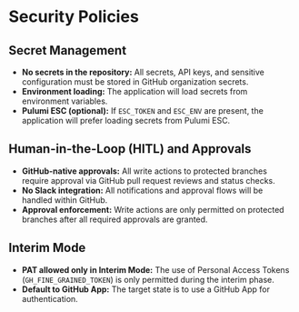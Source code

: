 # Security Policies

## Secret Management

- **No secrets in the repository:** All secrets, API keys, and sensitive configuration must be stored in GitHub organization secrets.
- **Environment loading:** The application will load secrets from environment variables.
- **Pulumi ESC (optional):** If `ESC_TOKEN` and `ESC_ENV` are present, the application will prefer loading secrets from Pulumi ESC.

## Human-in-the-Loop (HITL) and Approvals

- **GitHub-native approvals:** All write actions to protected branches require approval via GitHub pull request reviews and status checks.
- **No Slack integration:** All notifications and approval flows will be handled within GitHub.
- **Approval enforcement:** Write actions are only permitted on protected branches after all required approvals are granted.

## Interim Mode

- **PAT allowed only in Interim Mode:** The use of Personal Access Tokens (`GH_FINE_GRAINED_TOKEN`) is only permitted during the interim phase.
- **Default to GitHub App:** The target state is to use a GitHub App for authentication.